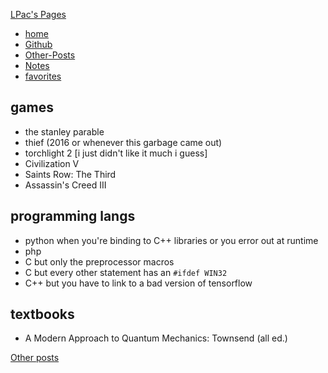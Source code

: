 


[LPac\'s Pages](/)


-   [home](/)
-   [Github](http://github.com/liampack)
-   [Other-Posts](/archive)
-   [Notes](/notes)
-   [favorites](/posts/favorites)





games 
-----


-   the stanley parable
-   thief (2016 or whenever this garbage came out)
-   torchlight 2 \[i just didn\'t like it much i guess\]
-   Civilization V
-   Saints Row: The Third
-   Assassin\'s Creed III




programming langs 
-----------------


-   python when you\'re binding to C++ libraries or you error out at
    runtime
-   php
-   C but only the preprocessor macros
-   C but every other statement has an `#ifdef WIN32`
-   C++ but you have to link to a bad version of tensorflow




textbooks 
---------


-   A Modern Approach to Quantum Mechanics: Townsend (all ed.)






[Other posts](/archive)


